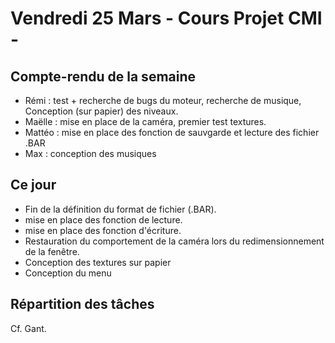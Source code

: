 # Vendredi 25 Mars - Cours Projet CMI -

## Compte-rendu de la semaine

* Rémi : test + recherche de bugs du moteur, recherche de musique, Conception (sur papier) des niveaux.
* Maëlle : mise en place de la caméra, premier test textures.
* Mattéo : mise en place des fonction de sauvgarde et lecture des fichier .BAR
* Max : conception des musiques

## Ce jour

* Fin de la définition du format de fichier (.BAR).
* mise en place des fonction de lecture.
* mise en place des fonction d'écriture.
* Restauration du comportement de la caméra lors du redimensionnement de la fenêtre.
* Conception des textures sur papier
* Conception du menu

## Répartition des tâches
Cf. Gant.
